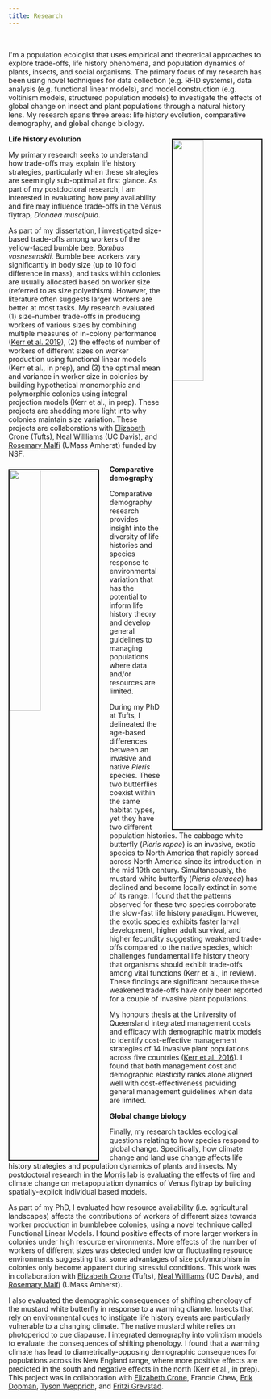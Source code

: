 ```yaml
---
title: Research
---
```

<br>

I'm a population ecologist that uses empirical and theoretical approaches to explore trade-offs, life history phenomena, and population dynamics of plants, insects, and social organisms. The primary focus of my research has been using novel techniques for data collection (e.g. RFID systems), data analysis (e.g. functional linear models), and model construction (e.g. voltinism models, structured population models) to investigate the effects of global change on insect and plant populations through a natural history lens. My research spans three areas: life history evolution, comparative demography, and global change biology.


<img src="/img/BB_1.jpg" style="width:35%; border:2px solid; margin-left: 20px; margin-top: 8px" align="right"> **Life history evolution**  

My primary research seeks to understand how trade-offs may explain life history strategies, particularly when these strategies are seemingly sub-optimal at first glance. As part of my postdoctoral research, I am interested in evaluating how prey availability and fire may influence trade-offs in the Venus flytrap, *Dionaea muscipula*.

As part of my dissertation, I investigated size-based trade-offs among workers of the yellow-faced bumble bee, *Bombus vosnesenskii*. Bumble bee workers vary significantly in body size (up to 10 fold difference in mass), and tasks within colonies are usually allocated based on worker size (referred to as size polyethism). However, the literature often suggests larger workers are better at most tasks. My research evaluated (1) size-number trade-offs in producing workers of various sizes by combining multiple measures of in-colony performance (<span style="color:blue">[Kerr et al. 2019](https://doi.org/10.1111/1365-2435.13251)</span>), (2) the effects of number of workers of different sizes on worker production using functional linear models (Kerr et al., in prep), and (3) the optimal mean and variance in worker size in colonies by building hypothetical monomorphic and polymorphic colonies using integral projection models (Kerr et al., in prep). These projects are shedding more light into why colonies maintain size variation. These projects are collaborations with <span style="color:blue"> [Elizabeth Crone](http://ase.tufts.edu/biology/faculty/crone/)</span> (Tufts), <span style="color:blue"> [Neal Willliams](http://entomology.ucdavis.edu/Faculty/Neal_M_Williams/)</span> (UC Davis), and <span style="color:blue">[Rosemary Malfi](https://rmalfiresearch.weebly.com/about-me.html)</span> (UMass Amherst) funded by NSF.  
  


  
<img src="/img/MW_2.jpg" style="width:35%; border:2px solid; margin-right: 20px; margin-top: 8px" align="left">**Comparative demography** 

Comparative demography research provides insight into the diversity of life histories and species response to environmental variation that has the potential to inform life history theory and develop general guidelines to managing populations where data and/or resources are limited. 
  
During my PhD at Tufts, I delineated the age-based differences between an invasive and native *Pieris* species. These two butterflies coexist within the same habitat types, yet they have two different population histories. The cabbage white butterfly (*Pieris rapae*) is an invasive, exotic species to North America that rapidly spread across North America since its introduction in the mid 19th century. Simultaneously, the mustard white butterfly (*Pieris oleracea*) has declined and become locally extinct in some of its range. I found that the patterns observed for these two species corroborate the slow-fast life history paradigm. However, the exotic species exhibits faster larval development, higher adult survival, and higher fecundity suggesting weakened trade-offs compared to the native species, which challenges fundamental life history theory that organisms should exhibit trade-offs among vital functions (Kerr et al., in review). These findings are significant because these weakened trade-offs have only been reported for a couple of invasive plant populations. 

My honours thesis at the University of Queensland integrated management costs and efficacy with demographic matrix models  to identify cost-effective management strategies of 14 invasive plant populations across five countries (<span style="color:blue">[Kerr et al. 2016](https://besjournals.onlinelibrary.wiley.com/doi/full/10.1111/1365-2664.12592)</span>). I found that both management cost and demographic elasticity ranks alone aligned well with cost-effectiveness providing general management guidelines when data are limited. 


**Global change biology**

Finally, my research tackles ecological questions relating to how species respond to global change. Specifically, how climate change and land use change affects life history strategies and population dynamics of plants and insects. My postdoctoral research in the [Morris lab](https://biology.duke.edu/people/william-f-morris) is evaluating the effects of fire and climate change on metapopulation dynamics of Venus flytrap by building spatially-explicit individual based models. 

As part of my PhD, I evaluated how resource availability (i.e. agricultural landscapes) affects the contributions of workers of different sizes towards worker production in bumblebee colonies, using a novel technique called Functional Linear Models. I found positive effects of more larger workers in colonies under high resource environments. More effects of the number of workers of different sizes was detected under low or fluctuating resource environments suggesting that some advantages of size polymorphism in colonies only become apparent during stressful conditions. This work was in collaboration with <span style="color:blue"> [Elizabeth Crone](http://ase.tufts.edu/biology/faculty/crone/)</span> (Tufts), <span style="color:blue"> [Neal Willliams](http://entomology.ucdavis.edu/Faculty/Neal_M_Williams/)</span> (UC Davis), and <span style="color:blue">[Rosemary Malfi](https://rmalfiresearch.weebly.com/about-me.html)</span> (UMass Amherst).

I also evaluated the demographic consequences of shifting phenology of the mustard white butterfly in response to a warming cliamte. Insects that rely on environmental cues to instigate life history events are particularly vulnerable to a changing climate. The native mustard white relies on photoperiod to cue diapause. I integrated demography into volintism models to evaluate the consequences of shifting phenology. I found that a warming climate has lead to diametrically-opposing demographic consequences for populations across its New England range, where more positive effects are predicted in the south and negative effects in the north (Kerr et al., in prep). This project was in collaboration with <span style="color:blue">[Elizabeth Crone](https://ase.tufts.edu/biology/faculty/crone/)</span>, Francie Chew, <span style="color:blue">[Erik Dopman](https://ase.tufts.edu/biology/faculty/dopman/)</span>, <span style="color:blue">[Tyson Wepprich](https://globalchange.ncsu.edu/secsc/research/tyson-wepprich/)</span>, and <span style="color:blue">[Fritzi Grevstad](https://bpp.oregonstate.edu/people/grevstad-fritzi)</span>. 



